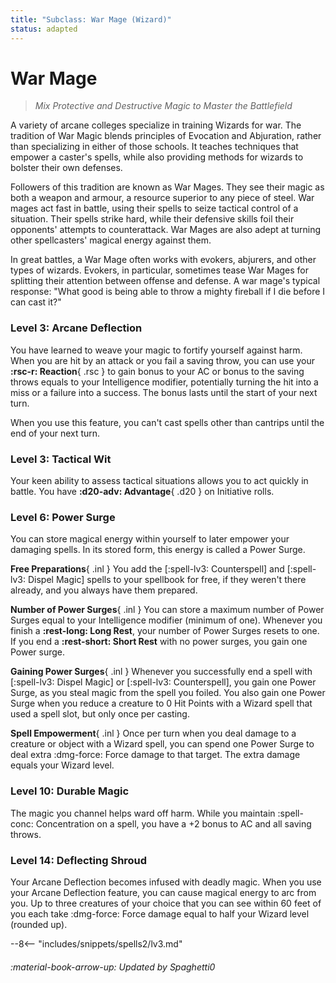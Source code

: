 ```yaml
---
title: "Subclass: War Mage (Wizard)"
status: adapted
---
```


<p style="display:none">
Mix Protective and Destructive Magic to Master the Battlefield
</p>

# War Mage

> *Mix Protective and Destructive Magic to Master the Battlefield* 

A variety of arcane colleges specialize in training Wizards for war. The tradition of War Magic blends principles of Evocation and Abjuration, rather than specializing in either of those schools. It teaches techniques that empower a caster's spells, while also providing methods for wizards to bolster their own defenses.

Followers of this tradition are known as War Mages. They see their magic as both a weapon and armour, a resource superior to any piece of steel. War mages act fast in battle, using their spells to seize tactical control of a situation. Their spells strike hard, while their defensive skills foil their opponents' attempts to counterattack. War Mages are also adept at turning other spellcasters' magical energy against them.

In great battles, a War Mage often works with evokers, abjurers, and other types of wizards. Evokers, in particular, sometimes tease War Mages for splitting their attention between offense and defense. A war mage's typical response: "What good is being able to throw a mighty fireball if I die before I can cast it?"

### Level 3: Arcane Deflection

You have learned to weave your magic to fortify yourself against harm. When you are hit by an attack or you fail a saving throw, you can use your **:rsc-r: Reaction**{ .rsc } to gain bonus to your AC or bonus to the saving throws equals to your Intelligence modifier, potentially turning the hit into a miss or a failure into a success. The bonus lasts until the start of your next turn. 

When you use this feature, you can't cast spells other than cantrips until the end of your next turn. 

### Level 3: Tactical Wit

Your keen ability to assess tactical situations allows you to act quickly in battle. You have **:d20-adv: Advantage**{ .d20 } on Initiative rolls.

### Level 6: Power Surge

You can store magical energy within yourself to later empower your damaging spells. In its stored form, this energy is called a Power Surge.

**Free Preparations**{ .inl } You add the [:spell-lv3: Counterspell] and [:spell-lv3: Dispel Magic] spells to your spellbook for free, if they weren't there already, and you always have them prepared.

**Number of Power Surges**{ .inl } You can store a maximum number of Power Surges equal to your Intelligence modifier (minimum of one). Whenever you finish a **:rest-long: Long Rest**, your number of Power Surges resets to one. If you end a **:rest-short: Short Rest** with no power surges, you gain one Power surge.

**Gaining Power Surges**{ .inl } Whenever you successfully end a spell with [:spell-lv3: Dispel Magic] or [:spell-lv3: Counterspell], you gain one Power Surge, as you steal magic from the spell you foiled. You also gain one Power Surge when you reduce a creature to 0 Hit Points with a Wizard spell that used a spell slot, but only once per casting. 

**Spell Empowerment**{ .inl } Once per turn when you deal damage to a creature or object with a Wizard spell, you can spend one Power Surge to deal extra :dmg-force: Force damage to that target. The extra damage equals your Wizard level.

### Level 10: Durable Magic

The magic you channel helps ward off harm. While you maintain :spell-conc: Concentration on a spell, you have a +2 bonus to AC and all saving throws.

### Level 14: Deflecting Shroud

Your Arcane Deflection becomes infused with deadly magic. When you use your Arcane Deflection feature, you can cause magical energy to arc from you. Up to three creatures of your choice that you can see within 60 feet of you each take :dmg-force: Force damage equal to half your Wizard level (rounded up).

--8<-- "includes/snippets/spells2/lv3.md"

###### :material-book-arrow-up: Updated by *Spaghetti0*